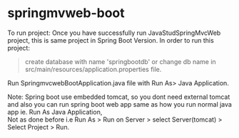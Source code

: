 # springmvweb-boot

To run project:
Once you have successfully run JavaStudSpringMvcWeb project, this is same project in Spring Boot Version.
In order to run this project:
> create database with name 'springbootdb' or change db name in src/main/resources/application.properties file.

Run SpringmvcwebBootApplication.java file with Run As> Java Application.

Note: Spring boot use embedded tomcat, so you dont need external tomcat and also you can run spring boot web app same as how you run normal java app ie. Run As Java Application, <br/>
Not as done before i.e Run As > Run on Server > select Server(tomcat) > Select Project > Run.
